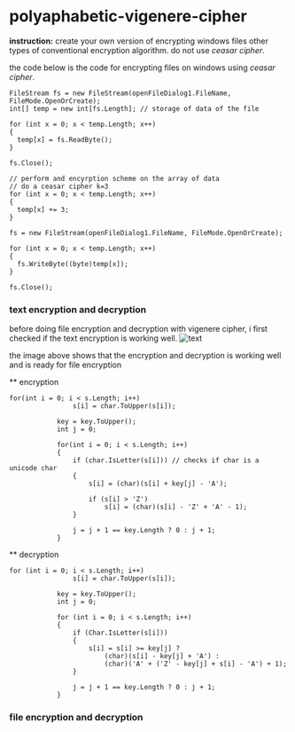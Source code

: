 # polyaphabetic-vigenere-cipher

__instruction:__
create your own version of encrypting windows files other types of conventional encryption algorithm. do not use *ceasar cipher*.

the code below is the code for encrypting files on windows using *ceasar cipher*.
```
FileStream fs = new FileStream(openFileDialog1.FileName, FileMode.OpenOrCreate);
int[] temp = new int[fs.Length]; // storage of data of the file

for (int x = 0; x < temp.Length; x++)
{
  temp[x] = fs.ReadByte();
}

fs.Close();

// perform and encyrption scheme on the array of data
// do a ceasar cipher k=3
for (int x = 0; x < temp.Length; x++)
{
  temp[x] += 3;
}

fs = new FileStream(openFileDialog1.FileName, FileMode.OpenOrCreate);

for (int x = 0; x < temp.Length; x++)
{
  fs.WriteByte((byte)temp[x]);
}

fs.Close();
```

### text encryption and decryption
before doing file encryption and decryption with vigenere cipher, i first checked if the text encryption is working well.
![text](https://user-images.githubusercontent.com/52037251/218015268-1bf92680-a489-4e5d-8f4e-8a349d9740d1.png)

the image above shows that the encryption and decryption is working well and is ready for file encryption



** encryption 
```
for(int i = 0; i < s.Length; i++) 
                s[i] = char.ToUpper(s[i]);
            
            key = key.ToUpper();
            int j = 0;

            for(int i = 0; i < s.Length; i++)
            {
                if (char.IsLetter(s[i])) // checks if char is a unicode char
                { 
                    s[i] = (char)(s[i] + key[j] - 'A');

                    if (s[i] > 'Z')
                        s[i] = (char)(s[i] - 'Z' + 'A' - 1);
                }

                j = j + 1 == key.Length ? 0 : j + 1;
            }
```

** decryption
```
for (int i = 0; i < s.Length; i++)
                s[i] = char.ToUpper(s[i]);

            key = key.ToUpper();
            int j = 0;

            for (int i = 0; i < s.Length; i++)
            {
                if (Char.IsLetter(s[i]))
                {
                    s[i] = s[i] >= key[j] ?
                        (char)(s[i] - key[j] + 'A') :
                        (char)('A' + ('Z' - key[j] + s[i] - 'A') + 1);
                }

                j = j + 1 == key.Length ? 0 : j + 1;
            }
```

### file encryption and decryption
